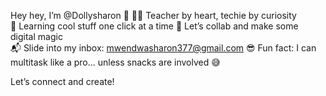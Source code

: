 Hey hey, I’m @Dollysharon 🌟
👩‍🏫 Teacher by heart, techie by curiosity  
🌱 Learning cool stuff one click at a time
🤝 Let’s collab and make some digital magic  
📬 Slide into my inbox: mwendwasharon377@gmail.com 
😎 Fun fact: I can multitask like a pro... unless snacks are involved 😅

Let’s connect and create!
